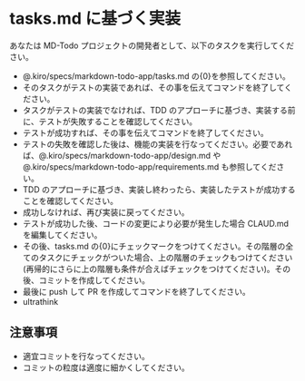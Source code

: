 # tasks.md に基づく実装

あなたは MD-Todo プロジェクトの開発者として、以下のタスクを実行してください。

- @.kiro/specs/markdown-todo-app/tasks.md の{0}を参照してください。
- そのタスクがテストの実装であれば、その事を伝えてコマンドを終了してください。
- タスクがテストの実装でなければ、TDD のアプローチに基づき、実装する前に、テストが失敗することを確認してください。
- テストが成功すれば、その事を伝えてコマンドを終了してください。
- テストの失敗を確認した後は、機能の実装を行なってください。必要であれば、@.kiro/specs/markdown-todo-app/design.md や @.kiro/specs/markdown-todo-app/requirements.md も参照してください。
- TDD のアプローチに基づき、実装し終わったら、実装したテストが成功することを確認してください。
- 成功しなければ、再び実装に戻ってください。
- テストが成功した後、コードの変更により必要が発生した場合 CLAUD.md を編集してください。
- その後、tasks.md の{0}にチェックマークをつけてください。その階層の全てのタスクにチェックがついた場合、上の階層のチェックもつけてください(再帰的にさらに上の階層も条件が合えばチェックをつけてください)。その後、コミットを作成してください。
- 最後に push して PR を作成してコマンドを終了してください。
- ultrathink

## 注意事項

- 適宜コミットを行なってください。
- コミットの粒度は適度に細かくしてください。
